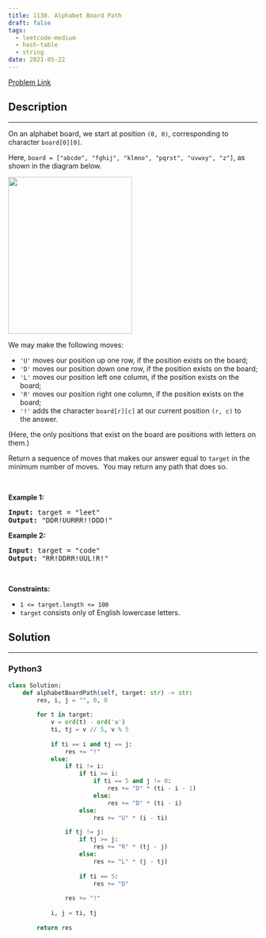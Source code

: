 ```yaml
---
title: 1138. Alphabet Board Path
draft: false
tags: 
  - leetcode-medium
  - hash-table
  - string
date: 2021-05-22
---
```


[Problem Link](https://leetcode.com/problems/alphabet-board-path/)

## Description

---
<p>On an alphabet board, we start at position <code>(0, 0)</code>, corresponding to character&nbsp;<code>board[0][0]</code>.</p>

<p>Here, <code>board = [&quot;abcde&quot;, &quot;fghij&quot;, &quot;klmno&quot;, &quot;pqrst&quot;, &quot;uvwxy&quot;, &quot;z&quot;]</code>, as shown in the diagram below.</p>

<p><img alt="" src="https://assets.leetcode.com/uploads/2019/07/28/azboard.png" style="width: 250px; height: 317px;" /></p>

<p>We may make the following moves:</p>

<ul>
	<li><code>&#39;U&#39;</code> moves our position up one row, if the position exists on the board;</li>
	<li><code>&#39;D&#39;</code> moves our position down one row, if the position exists on the board;</li>
	<li><code>&#39;L&#39;</code> moves our position left one column, if the position exists on the board;</li>
	<li><code>&#39;R&#39;</code> moves our position right one column, if the position exists on the board;</li>
	<li><code>&#39;!&#39;</code>&nbsp;adds the character <code>board[r][c]</code> at our current position <code>(r, c)</code>&nbsp;to the&nbsp;answer.</li>
</ul>

<p>(Here, the only positions that exist on the board are positions with letters on them.)</p>

<p>Return a sequence of moves that makes our answer equal to <code>target</code>&nbsp;in the minimum number of moves.&nbsp; You may return any path that does so.</p>

<p>&nbsp;</p>
<p><strong class="example">Example 1:</strong></p>
<pre><strong>Input:</strong> target = "leet"
<strong>Output:</strong> "DDR!UURRR!!DDD!"
</pre><p><strong class="example">Example 2:</strong></p>
<pre><strong>Input:</strong> target = "code"
<strong>Output:</strong> "RR!DDRR!UUL!R!"
</pre>
<p>&nbsp;</p>
<p><strong>Constraints:</strong></p>

<ul>
	<li><code>1 &lt;= target.length &lt;= 100</code></li>
	<li><code>target</code> consists only of English lowercase letters.</li>
</ul>

## Solution

---
### Python3
``` py title='alphabet-board-path'
class Solution:
    def alphabetBoardPath(self, target: str) -> str:
        res, i, j = "", 0, 0
        
        for t in target:
            v = ord(t) - ord('a')
            ti, tj = v // 5, v % 5
            
            if ti == i and tj == j:
                res += "!"
            else:
                if ti != i:
                    if ti >= i:
                        if ti == 5 and j != 0:
                            res += "D" * (ti - i - 1)
                        else:
                            res += "D" * (ti - i)
                    else:
                        res += "U" * (i - ti)

                if tj != j:
                    if tj >= j:
                        res += "R" * (tj - j)
                    else:
                        res += "L" * (j - tj)
                    
                    if ti == 5:
                        res += "D"
                    
                res += "!"
                
            i, j = ti, tj
        
        return res
        
```

